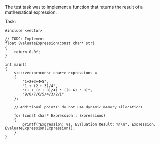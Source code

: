The test task was to implement a function that returns the result of a mathematical expression. 

Task:
``````
#include <vector>

// TODO: Implement
float EvaluateExpression(const char* str)
{
	return 0.0f;
}

int main()
{
	std::vector<const char*> Expressions =
	{
		"1+2+3+4+5",
		"1 + (2 + 3)/4",
		"(1 + (2 + 3)/4) * ((5-6) / 3)",
		"9/8/7/6/5/4/3/2/1"
	};

	// Additional points: do not use dynamic memory allocations

	for (const char* Expression : Expressions)
	{
		printf("Expression: %s, Evaluation Result: %f\n", Expression, EvaluateExpression(Expression));
	}
}
``````
